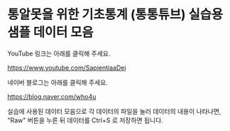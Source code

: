 # 통알못을 위한 기초통계 (통통튜브) 실습용 샘플 데이터 모음


YouTube 링크는 아래를 클릭해 주세요.

https://www.youtube.com/SapientiaaDei

네이버 블로그는 아래를 클릭해 주세요.

https://blog.naver.com/who4u

실습에 사용된 데이터 모음으로 각 데이터의 파일을 눌러 데이터의 내용이 나타나면, "Raw" 버튼을 누른 뒤 데이터를 Ctrl+S 로 저장하면 됩니다.
